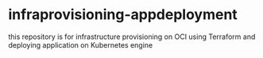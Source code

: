 # infraprovisioning-appdeployment
this repository is for infrastructure provisioning on OCI using Terraform and deploying application on Kubernetes engine
